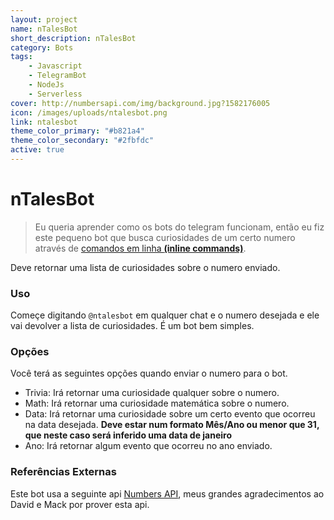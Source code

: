```yaml
---
layout: project
name: nTalesBot
short_description: nTalesBot
category: Bots
tags:
    - Javascript
    - TelegramBot
    - NodeJs
    - Serverless
cover: http://numbersapi.com/img/background.jpg?1582176005
icon: /images/uploads/ntalesbot.png
link: ntalesbot
theme_color_primary: "#b821a4"
theme_color_secondary: "#2fbfdc"
active: true
---
```


# nTalesBot

> Eu queria aprender como os bots do telegram funcionam, então eu fiz este pequeno bot que busca curiosidades de um certo numero através de [comandos em linha **(inline commands)**](https://core.telegram.org/bots/inline).

Deve retornar uma lista de curiosidades sobre o numero enviado.

### Uso

Começe digitando `@ntalesbot` em qualquer chat e o numero desejada e ele vai devolver a lista de curiosidades. É um bot bem simples.

### Opções

Você terá as seguintes opções quando enviar o numero para o bot.

-   Trivia: Irá retornar uma curiosidade qualquer sobre o numero.
-   Math: Irá retornar uma curiosidade matemática sobre o numero.
-   Data: Irá retornar uma curiosidade sobre um certo evento que ocorreu na data desejada. **Deve estar num formato Mês/Ano ou menor que 31, que neste caso será inferido uma data de janeiro**
-   Ano: Irá retornar algum evento que ocorreu no ano enviado.

### Referências Externas

Este bot usa a seguinte api [Numbers API](http://numbersapi.com), meus grandes agradecimentos ao David e Mack por prover esta api.
